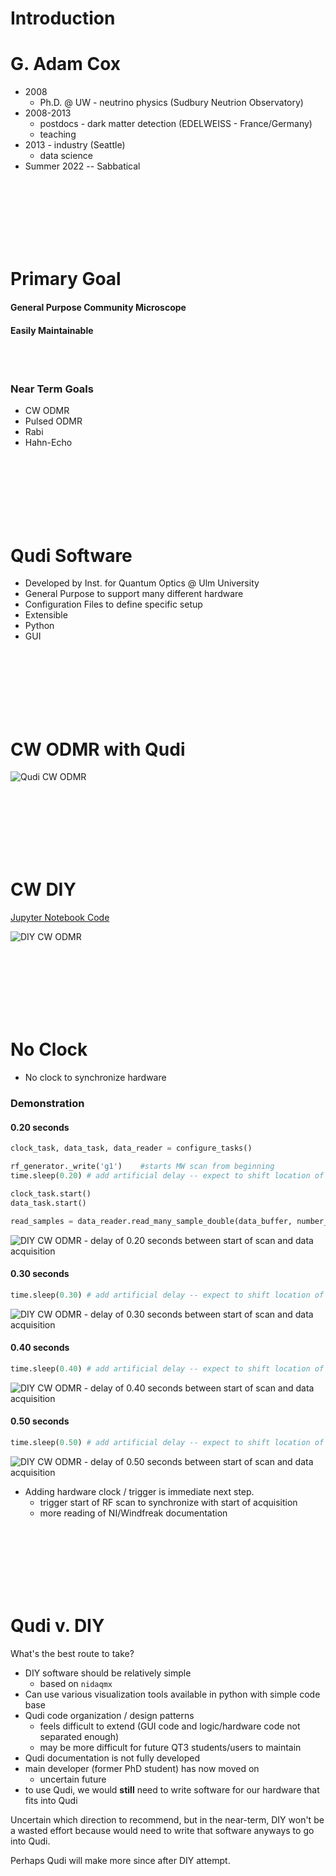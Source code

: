 # Introduction

# G. Adam Cox

* 2008
  * Ph.D. @ UW - neutrino physics (Sudbury Neutrion Observatory)
* 2008-2013
  * postdocs - dark matter detection (EDELWEISS - France/Germany)
  * teaching
* 2013 - industry (Seattle)
  * data science
* Summer 2022 -- Sabbatical

<br><br><br>
<br><br><br>

# Primary Goal
#### General Purpose Community Microscope
#### Easily Maintainable

<br><br>

### Near Term Goals
* CW ODMR
* Pulsed ODMR
* Rabi
* Hahn-Echo


<br><br><br>
<br><br><br>



# Qudi Software

* Developed by Inst. for Quantum Optics @ Ulm University
* General Purpose to support many different hardware
* Configuration Files to define specific setup
* Extensible
* Python
* GUI



<br><br><br>
<br><br><br>

# CW ODMR with Qudi

![Qudi CW ODMR](images/may23.2022/qudi-cw-odmr.jpg)


<br><br><br>
<br><br><br>

# CW DIY

[Jupyter Notebook Code](../cwodmr/my_cw_odmr_v1.ipynb)

![DIY CW ODMR](images/may23.2022/diy-cw-odmr.png)




<br><br><br>
<br><br><br>

# No Clock

* No clock to synchronize hardware

### Demonstration

#### 0.20 seconds

```python
clock_task, data_task, data_reader = configure_tasks()

rf_generator._write('g1')    #starts MW scan from beginning
time.sleep(0.20) # add artificial delay -- expect to shift location of MR frequency in the data

clock_task.start()
data_task.start()

read_samples = data_reader.read_many_sample_double(data_buffer, number_of_samples_per_channel=n_steps, timeout=read_write_timeout)

```

![DIY CW ODMR - delay of 0.20 seconds between start of scan and data acquisition](images/may23.2022/diy-cw-odmr-delta_t_0.20.png)

#### 0.30 seconds

```python
time.sleep(0.30) # add artificial delay -- expect to shift location of MR frequency in the data
```

![DIY CW ODMR - delay of 0.30 seconds between start of scan and data acquisition](images/may23.2022/diy-cw-odmr-delta_t_0.30.png)


#### 0.40 seconds

```python
time.sleep(0.40) # add artificial delay -- expect to shift location of MR frequency in the data
```

![DIY CW ODMR - delay of 0.40 seconds between start of scan and data acquisition](images/may23.2022/diy-cw-odmr-delta_t_0.40.png)


#### 0.50 seconds

```python
time.sleep(0.50) # add artificial delay -- expect to shift location of MR frequency in the data
```

![DIY CW ODMR - delay of 0.50 seconds between start of scan and data acquisition](images/may23.2022/diy-cw-odmr-delta_t_0.50.png)




* Adding hardware clock / trigger is immediate next step.
  * trigger start of RF scan to synchronize with start of acquisition
  * more reading of NI/Windfreak documentation





<br><br><br>
<br><br><br>


# Qudi v. DIY

What's the best route to take?

* DIY software should be relatively simple
  * based on `nidaqmx`
* Can use various visualization tools available in python with simple code base
* Qudi code organization / design patterns
  * feels difficult to extend (GUI code and logic/hardware code not separated enough)
  * may be more difficult for future QT3 students/users to maintain
* Qudi documentation is not fully developed
* main developer (former PhD student) has now moved on
  * uncertain future
* to use Qudi, we would **still** need to write software for our hardware that fits into Qudi


Uncertain which direction to recommend, but in the near-term, DIY won't be a wasted effort
because would need to write that software anyways to go into Qudi.

Perhaps Qudi will make more since after DIY attempt.
